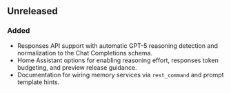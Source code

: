 ## Unreleased

### Added
- Responses API support with automatic GPT-5 reasoning detection and normalization to the Chat Completions schema.
- Home Assistant options for enabling reasoning effort, responses token budgeting, and preview release guidance.
- Documentation for wiring memory services via `rest_command` and prompt template hints.

